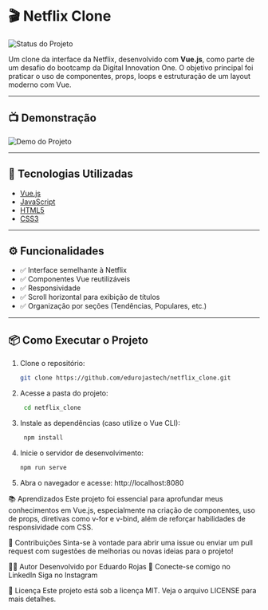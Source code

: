 # 🎬 Netflix Clone

![Status do Projeto](https://img.shields.io/badge/Status-Concluído-brightgreen)

Um clone da interface da Netflix, desenvolvido com **Vue.js**, como parte de um desafio do bootcamp da Digital Innovation One. O objetivo principal foi praticar o uso de componentes, props, loops e estruturação de um layout moderno com Vue.

---

## 📺 Demonstração

![Demo do Projeto](https://user-images.githubusercontent.com/0000000/000000000-00000000-0000-0000-000000000000.gif) <!-- Substitua com um GIF ou print do projeto -->

---

## 🚀 Tecnologias Utilizadas

- [Vue.js](https://vuejs.org/)
- [JavaScript](https://developer.mozilla.org/pt-BR/docs/Web/JavaScript)
- [HTML5](https://developer.mozilla.org/pt-BR/docs/Web/HTML)
- [CSS3](https://developer.mozilla.org/pt-BR/docs/Web/CSS)

---

## ⚙️ Funcionalidades

- ✅ Interface semelhante à Netflix
- ✅ Componentes Vue reutilizáveis
- ✅ Responsividade
- ✅ Scroll horizontal para exibição de títulos
- ✅ Organização por seções (Tendências, Populares, etc.)

---

## 📦 Como Executar o Projeto

1. Clone o repositório:
   ```bash
   git clone https://github.com/edurojastech/netflix_clone.git
   
2. Acesse a pasta do projeto:
   ```bash
    cd netflix_clone

3. Instale as dependências (caso utilize o Vue CLI):
   ```bash
    npm install

4. Inicie o servidor de desenvolvimento:
   ```bash     
   npm run serve
5. Abra o navegador e acesse: http://localhost:8080


📚 Aprendizados
Este projeto foi essencial para aprofundar meus conhecimentos em Vue.js, especialmente na criação de componentes, uso de props, diretivas como v-for e v-bind, além de reforçar habilidades de responsividade com CSS.

🤝 Contribuições
Sinta-se à vontade para abrir uma issue ou enviar um pull request com sugestões de melhorias ou novas ideias para o projeto!

🧑‍💻 Autor
Desenvolvido por Eduardo Rojas 🚀
Conecte-se comigo no LinkedIn
Siga no Instagram

📝 Licença
Este projeto está sob a licença MIT. Veja o arquivo LICENSE para mais detalhes.

